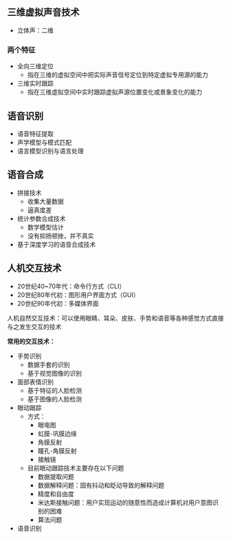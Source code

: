  ## 三维虚拟声音技术

- 立体声：二维

### 两个特征

- 全向三维定位
  - 指在三维的虚拟空间中把实际声音信号定位到特定虚拟专用源的能力
- 三维实时跟踪
  - 指在三维虚拟空间中实时跟踪虚拟声源位置变化或景象变化的能力

## 语音识别

- 语音特征提取
- 声学模型与模式匹配
- 语言模型识别与语言处理

## 语音合成

- 拼接技术
  - 收集大量数据
  - 逼真度差
- 统计参数合成技术
  - 数学模型估计
  - 没有抑扬顿挫，并不真实
- 基于深度学习的语音合成技术

## 人机交互技术

- 20世纪40~70年代：命令行方式（CLI）
- 20世纪80年代初：图形用户界面方式（GUI）
- 20世纪90年代初：多媒体界面

人机自然交互技术：可以使用眼睛、耳朵、皮肤、手势和语音等各种感觉方式直接与之发生交互的技术

**常用的交互技术：**

- 手势识别
  - 数据手套的识别
  - 基于视觉图像的识别
- 面部表情识别
  - 基于特征的人脸检测
  - 基于图像的人脸检测
- 眼动跟踪
  - 方式：
    - 眼电图
    - 虹膜-巩膜边缘
    - 角膜反射
    - 瞳孔-角膜反射
    - 接触镜
  - 目前眼动跟踪技术主要存在以下问题
    - 数据提取问题
    - 数据解释问题：固有抖动和眨动导致的解释问题
    - 精度和自由度
    - 米达斯接触问题：用户实现运动的随意性而造成计算机对用户意图识别的困难
    - 算法问题
- 语音识别

